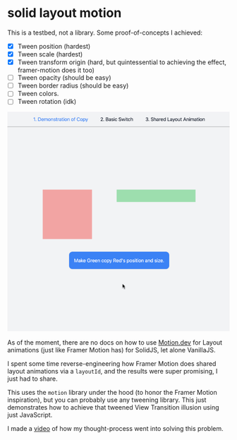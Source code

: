 # solid layout motion

This is a testbed, not a library. Some proof-of-concepts I achieved:

- [x] Tween position (hardest)
- [x] Tween scale (hardest)
- [x] Tween transform origin (hard, but quintessential to achieving the effect, framer-motion does it too)
- [ ] Tween opacity (should be easy)
- [ ] Tween border radius (should be easy)
- [ ] Tween colors.
- [ ] Tween rotation (idk)

![s](_docs/solid-layout-motion.gif)

As of the moment, there are no docs on how to use [Motion.dev](https://motion.dev/) for Layout animations (just like Framer Motion has) for SolidJS, let alone VanillaJS.

I spent some time reverse-engineering how Framer Motion does shared layout animations via a `layoutId`, and
the results were super promising, I just had to share.

This uses the `motion` library under the hood (to honor the Framer Motion inspiration), but you can probably
use any tweening library. This just demonstrates how to achieve that tweened View Transition illusion using
just JavaScript.

I made a [video](https://github.com/Blankeos/solid-layout-motion/issues/1) of how my thought-process went into solving this problem.
